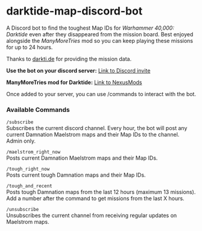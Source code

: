 # darktide-map-discord-bot
A Discord bot to find the toughest Map IDs for _Warhammer 40,000: Darktide_ even after they disappeared from the mission board.
Best enjoyed alongside the _ManyMoreTries_ mod so you can keep playing these missions for up to 24 hours.

Thanks to [darkti.de](https://darkti.de/) for providing the mission data.

**Use the bot on your discord server:** [Link to Discord invite](https://discord.com/api/oauth2/authorize?client_id=1124539518826074192&permissions=68608&scope=bot%20applications.commands)

**ManyMoreTries mod for Darktide:** [Link to NexusMods](https://www.nexusmods.com/warhammer40kdarktide/mods/175)

Once added to your server, you can use /commands to interact with the bot.

### Available Commands

`/subscribe`  
Subscribes the current discord channel. Every hour, the bot will post any current Damnation Maelstrom maps and their Map IDs to the channel. Admin only.

`/maelstrom_right_now`  
Posts current Damnation Maelstrom maps and their Map IDs.

`/tough_right_now`  
Posts current tough Damnation maps and their Map IDs.

`/tough_and_recent`  
Posts tough Damnation maps from the last 12 hours (maximum 13   missions). Add a number after the command to get missions from the last X hours.

`/unsubscribe`  
Unsubscribes the current channel from receiving regular updates on Maelstrom maps.

